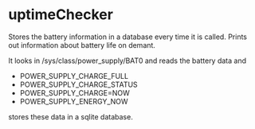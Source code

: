 uptimeChecker
=============

Stores the battery information in a database every time it is called. Prints out information about battery life on demant.

It looks in /sys/class/power_supply/BAT0 and reads the battery data and 
* POWER_SUPPLY_CHARGE_FULL
* POWER_SUPPLY_CHARGE_STATUS
* POWER_SUPPLY_CHARGE=NOW
* POWER_SUPPLY_ENERGY_NOW

stores these data in a sqlite database.
